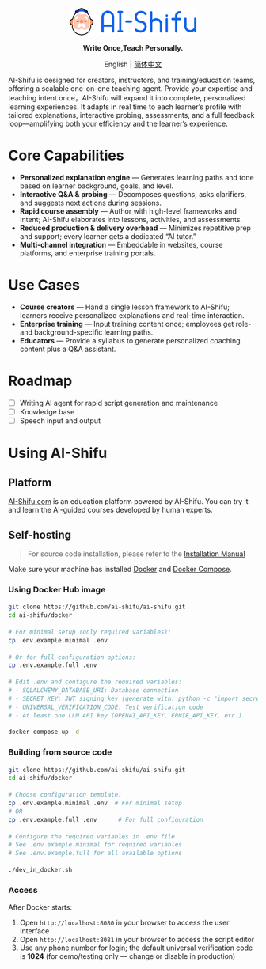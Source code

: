 <div align="center">
  <img src="assets/logo_en.png" width=256></img>
<p><strong>Write Once,Teach Personally.</strong></p>

English | [简体中文](README_ZH-CN.md)

</div>
AI-Shifu is designed for creators, instructors, and training/education teams, offering a scalable one-on-one teaching agent. Provide your expertise and teaching intent once，AI-Shifu will expand it into complete, personalized learning experiences. It adapts in real time to each learner’s profile with tailored explanations, interactive probing, assessments, and a full feedback loop—amplifying both your efficiency and the learner’s experience.

# Core Capabilities
- **Personalized explanation engine** — Generates learning paths and tone based on learner background, goals, and level.
- **Interactive Q&A & probing** — Decomposes questions, asks clarifiers, and suggests next actions during sessions.
- **Rapid course assembly** — Author with high-level frameworks and intent; AI-Shifu elaborates into lessons, activities, and assessments.
- **Reduced production & delivery overhead** — Minimizes repetitive prep and support; every learner gets a dedicated “AI tutor.”
- **Multi-channel integration** — Embeddable in websites, course platforms, and enterprise training portals.

# Use Cases
- **Course creators** — Hand a single lesson framework to AI-Shifu; learners receive personalized explanations and real-time interaction.
- **Enterprise training** — Input training content once; employees get role- and background-specific learning paths.
- **Educators** — Provide a syllabus to generate personalized coaching content plus a Q&A assistant.


# Roadmap

- [ ] Writing AI agent for rapid script generation and maintenance
- [ ] Knowledge base
- [ ] Speech input and output

# Using AI-Shifu

## Platform

[AI-Shifu.com](https://ai-shifu.com) is an education platform powered by AI-Shifu. You can try it and learn the AI-guided courses developed by human experts.

## Self-hosting

> For source code installation, please refer to the [Installation Manual](INSTALL_MANUAL.md)

Make sure your machine has installed [Docker](https://docs.docker.com/get-docker/) and [Docker Compose](https://docs.docker.com/compose/install/).

### Using Docker Hub image

```bash
git clone https://github.com/ai-shifu/ai-shifu.git
cd ai-shifu/docker

# For minimal setup (only required variables):
cp .env.example.minimal .env

# Or for full configuration options:
cp .env.example.full .env

# Edit .env and configure the required variables:
# - SQLALCHEMY_DATABASE_URI: Database connection
# - SECRET_KEY: JWT signing key (generate with: python -c "import secrets; print(secrets.token_urlsafe(32))")
# - UNIVERSAL_VERIFICATION_CODE: Test verification code
# - At least one LLM API key (OPENAI_API_KEY, ERNIE_API_KEY, etc.)

docker compose up -d
```

### Building from source code

```bash
git clone https://github.com/ai-shifu/ai-shifu.git
cd ai-shifu/docker

# Choose configuration template:
cp .env.example.minimal .env  # For minimal setup
# OR
cp .env.example.full .env      # For full configuration

# Configure the required variables in .env file
# See .env.example.minimal for required variables
# See .env.example.full for all available options

./dev_in_docker.sh
```

### Access

After Docker starts:
1. Open `http://localhost:8080` in your browser to access the user interface
2. Open `http://localhost:8081` in your browser to access the script editor
3. Use any phone number for login; the default universal verification code is **1024** (for demo/testing only — change or disable in production)
